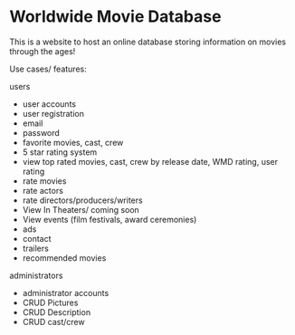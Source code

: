 # Worldwide Movie Database
This is a website to host an online database storing information on movies through the ages!

Use cases/ features:

users 
- user accounts
- user registration
- email
- password
- favorite movies, cast, crew
- 5 star rating system
- view top rated movies, cast, crew by release date, WMD rating, user rating
- rate movies
- rate actors
- rate directors/producers/writers
- View In Theaters/ coming soon	
- View events (film festivals, award ceremonies)
- ads
- contact
- trailers
- recommended movies
	

administrators
- administrator accounts
- CRUD Pictures
- CRUD Description
- CRUD cast/crew
